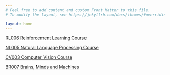 ```yaml
---
# Feel free to add content and custom Front Matter to this file.
# To modify the layout, see https://jekyllrb.com/docs/themes/#overriding-theme-defaults

layout: home
---
```


[RL006 Reinforcement Learning Course](/reinforcement-learning/)

[NL005 Natural Language Processing Course](https://web.stanford.edu/class/cs224n/)

[CV003 Computer Vision Course](https://cs231n.github.io/)

[BR007 Brains, Minds and Machines](https://ocw.mit.edu/resources/res-9-003-brains-minds-and-machines-summer-course-summer-2015/index.htm)